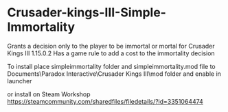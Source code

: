 # Crusader-kings-III-Simple-Immortality
Grants a decision only to the player to be immortal or mortal for Crusader Kings III 1.15.0.2
Has a game rule to add a cost to the immortality decision

To install place simpleimmortality folder and simpleimmortality.mod file to Documents\Paradox Interactive\Crusader Kings III\mod folder and enable in launcher

or install on Steam Workshop https://steamcommunity.com/sharedfiles/filedetails/?id=3351064474
